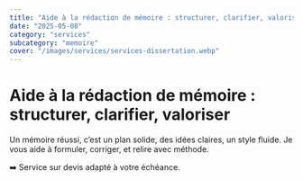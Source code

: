 ```yaml
---
title: "Aide à la rédaction de mémoire : structurer, clarifier, valoriser"
date: "2025-05-08"
category: "services"
subcategory: "memoire"
cover: "/images/services/services-dissertation.webp"
---
```


# Aide à la rédaction de mémoire : structurer, clarifier, valoriser

Un mémoire réussi, c’est un plan solide, des idées claires, un style fluide. Je vous aide à formuler, corriger, et relire avec méthode.

➡️ Service sur devis adapté à votre échéance.
